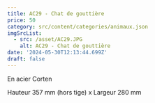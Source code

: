 ```yaml
---
title: AC29 - Chat de gouttière
price: 50
category: src/content/categories/animaux.json
imgSrcList:
  - src: /asset/AC29.JPG
    alt: AC29 - Chat de gouttière
date: '2024-05-30T12:13:44.699Z'
draft: false
---
```


En acier Corten

Hauteur 357 mm (hors tige) x Largeur 280 mm
